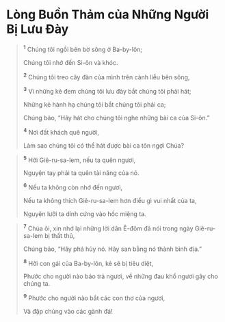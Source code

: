 # Lòng Buồn Thảm của Những Người Bị Lưu Ðày

> <sup><b>1</b></sup> Chúng tôi ngồi bên bờ sông ở Ba-by-lôn;
> 
> Chúng tôi nhớ đến Si-ôn và khóc.
> 
> <sup><b>2</b></sup> Chúng tôi treo cây đàn của mình trên cành liễu bên sông,
> 
> <sup><b>3</b></sup> Vì những kẻ đem chúng tôi lưu đày bắt chúng tôi phải hát;
> 
> Những kẻ hành hạ chúng tôi bắt chúng tôi phải ca;
> 
> Chúng bảo, “Hãy hát cho chúng tôi nghe những bài ca của Si-ôn.”
> 
> <sup><b>4</b></sup> Nơi đất khách quê người,
> 
> Làm sao chúng tôi có thể hát được bài ca tôn ngợi Chúa?
>


> <sup><b>5</b></sup> Hỡi Giê-ru-sa-lem, nếu ta quên ngươi,
> 
> Nguyện tay phải ta quên tài năng của nó.
> 
> <sup><b>6</b></sup> Nếu ta không còn nhớ đến ngươi,
> 
> Nếu ta không thích Giê-ru-sa-lem hơn điều gì vui nhất của ta,
> 
> Nguyện lưỡi ta dính cứng vào hốc miệng ta.
>


> <sup><b>7</b></sup> Chúa ôi, xin nhớ lại những lời dân Ê-đôm đã nói trong ngày Giê-ru-sa-lem bị thất thủ,
> 
> Chúng bảo, “Hãy phá hủy nó. Hãy san bằng nó thành bình địa.”
> 
> <sup><b>8</b></sup> Hỡi con gái của Ba-by-lôn, kẻ sẽ bị tiêu diệt,
> 
> Phước cho người nào báo trả ngươi, về những đau khổ ngươi gây cho chúng ta.
> 
> <sup><b>9</b></sup> Phước cho người nào bắt các con thơ của ngươi,
> 
> Và đập chúng vào các gành đá!
>